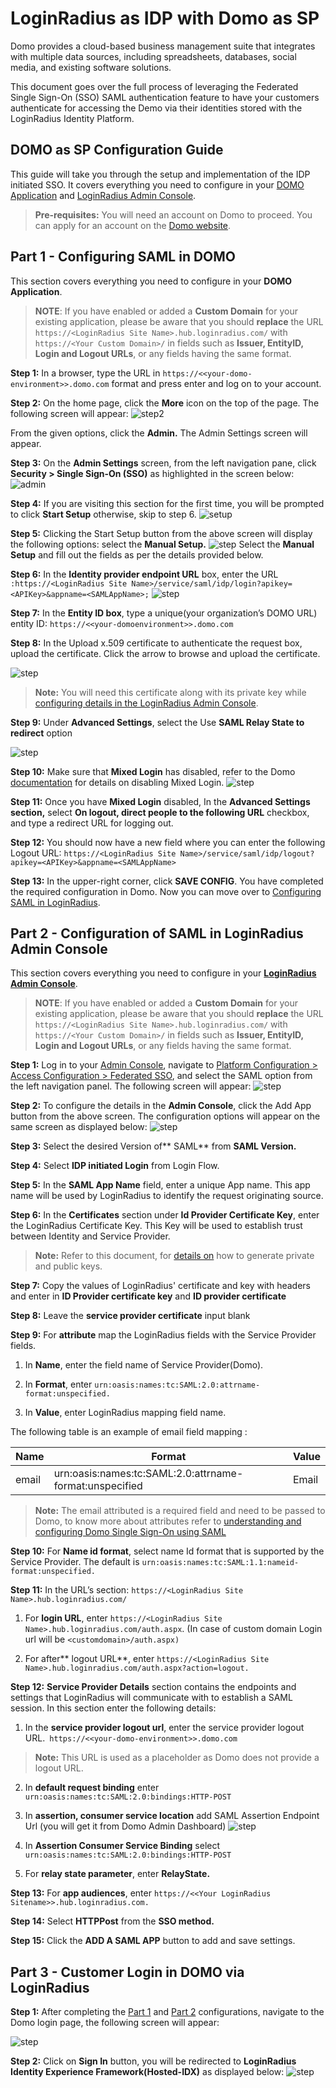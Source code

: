 # LoginRadius as IDP with Domo as SP

Domo provides a cloud-based business management suite that integrates with multiple data sources, including spreadsheets, databases, social media, and existing software solutions. 

This document goes over the full process of leveraging the Federated Single Sign-On (SSO) SAML authentication feature to have your customers authenticate for accessing the Demo via their identities stored with the LoginRadius Identity Platform. 

## DOMO as SP Configuration Guide

This guide will take you through the setup and implementation of the IDP initiated SSO. It covers everything you need to configure in your [DOMO Application](#partconfiguringsamlindomo1) and [LoginRadius Admin Console](#partconfigurationofsamlinloginradiusadminconsole2). 

>**Pre-requisites:** You will need an account on Domo to proceed. You can apply for an account on the [Domo website](https://www.domo.com/start/free?email=#/email).

## Part 1 - Configuring SAML in DOMO

This section covers everything you need to configure in your **DOMO Application**.

> **NOTE**: If you have enabled or added a **Custom Domain** for your existing application, please be aware that you should **replace** the URL `https://<LoginRadius Site Name>.hub.loginradius.com/` with `https://<Your Custom Domain>/`  in fields such as **Issuer, EntityID, Login and Logout URLs**, or any fields having the same format.

**Step 1:** In a browser, type the URL in  ```https://<<your-domo-environment>>.domo.com``` format and press enter and log on to your account.

**Step 2:** On the home page, click the **More** icon on the top of the page. 
The following screen will appear:
![step2](https://apidocs.lrcontent.com/images/Domo1_198625edfee40907985.68537091.png "step2")

From the given options, click the **Admin.** The Admin Settings screen will appear.

**Step 3:** On the **Admin Settings** screen, from the left navigation pane, click **Security > Single Sign-On (SSO)** as highlighted in the screen below:
![admin](https://apidocs.lrcontent.com/images/Domo2_134925edfeec0302850.57752864.png "settings")

**Step 4:** If you are visiting this section for the first time, you will be prompted to click **Start Setup** otherwise, skip to step 6. 
![setup](https://apidocs.lrcontent.com/images/Single-Sign-On-Wizard_181815c53776fb177c2-07778600_55855edfefd8400786.33779589.png "startup")

**Step 5:** Clicking the Start Setup button from the above screen will display the following options: select the **Manual Setup.**
![step](https://apidocs.lrcontent.com/images/domo5_276505edfefa47ae1b0.90285469.png "step")
Select the **Manual Setup** and fill out the fields as per the details provided below.

**Step 6:** In the **Identity provider endpoint URL** box, enter the URL ```:https://<LoginRadius Site Name>/service/saml/idp/login?apikey=<APIKey>&appname=<SAMLAppName>;```
![step](https://apidocs.lrcontent.com/images/domo3_181055edfef01ed04f8.99702721.png "step")

**Step 7:** In the **Entity ID box**, type a unique(your organization’s DOMO URL) entity ID: ```https://<<your-domoenvironment>>.domo.com```

**Step 8:** In the Upload x.509 certificate to authenticate the request box, upload the certificate. Click the arrow to browse and upload the certificate.

![step](https://apidocs.lrcontent.com/images/domo8_21325edff4cd59f0a7.41212569.png "step")


>**Note:** You will need this certificate along with its private key while [configuring details in the LoginRadius Admin Console](#partconfigurationofsamlinloginradiusadminconsole2).

**Step 9:** Under **Advanced Settings**, select the Use **SAML Relay State to redirect** option

![step](https://apidocs.lrcontent.com/images/domo-9_271785edff573a57176.17310760.png "step")

**Step 10:** Make sure that **Mixed Login** has disabled, refer to the Domo [documentation](https://knowledge.domo.com/Administer/Implementing_Single_Sign-On/01Understanding_and_Configuring_Domo_Single_Sign-On_Using_SAML) for details on disabling Mixed Login.
![step](https://apidocs.lrcontent.com/images/domo10_156125edfffbf5ef533.26739098.png "step")

**Step 11:** Once you have **Mixed Login** disabled, In the **Advanced Settings section,** select **On logout, direct people to the following URL** checkbox, and type a redirect URL for logging out. 

**Step 12:** You should now have a new field where you can enter the following Logout URL: ```https://<LoginRadius Site Name>/service/saml/idp/logout?apikey=<APIKey>&appname=<SAMLAppName>```

**Step 13:** In the upper-right corner, click **SAVE CONFIG**. 
You have completed the required configuration in Domo. Now you can move over to [Configuring SAML in LoginRadius](#partconfigurationofsamlinloginradiusadminconsole2).

## Part 2 - Configuration of SAML in LoginRadius Admin Console

This section covers everything you need to configure in your [**LoginRadius Admin Console**](https://adminconsole.loginradius.com/platform-configuration/access-configuration/federated-sso/saml).

> **NOTE**: If you have enabled or added a **Custom Domain** for your existing application, please be aware that you should **replace** the URL `https://<LoginRadius Site Name>.hub.loginradius.com/` with `https://<Your Custom Domain>/`  in fields such as **Issuer, EntityID, Login and Logout URLs**, or any fields having the same format.

**Step 1:** Log in to your [Admin Console](https://adminconsole.loginradius.com/), navigate to [Platform Configuration > Access Configuration > Federated SSO](https://adminconsole.loginradius.com/platform-configuration/access-configuration/federated-sso/saml), and select the SAML option from the left navigation panel.
The following screen will appear:
![step](https://apidocs.lrcontent.com/images/domo12_118315ee00d3d37caf6.89441810.png "step")

**Step 2:** To configure the details in the **Admin Console**, click the Add App button from the above screen. 
The configuration options will appear on the same screen as displayed below:
![step](https://apidocs.lrcontent.com/images/domo-13_259535ee01f66aa3454.17393706.png "step")

**Step 3:** Select the desired Version of** SAML** from **SAML Version.**

**Step 4:** Select **IDP initiated Login** from Login Flow.

**Step 5:** In the **SAML App Name** field, enter a unique App name. This app name will be used by LoginRadius to identify the request originating source.

**Step 6:** In the **Certificates** section under **Id Provider Certificate Key**, enter the LoginRadius Certificate Key. This Key will be used to establish trust between Identity and Service Provider.

>**Note:** Refer to this document, for [details on](/single-sign-on/concept/saml-miscellaneous/certificate/) how to generate private and public keys.

**Step 7:** Copy the values of LoginRadius' certificate and key with headers and enter in **ID Provider certificate key** and **ID provider certificate**

**Step 8:** Leave the **service provider certificate** input blank 

**Step 9:** For **attribute** map the LoginRadius fields with the Service Provider fields.

   1.   In **Name**, enter the field name of Service Provider(Domo).

   2.   In **Format**, enter  ```urn:oasis:names:tc:SAML:2.0:attrname-format:unspecified.```

   3.   In **Value**, enter LoginRadius mapping field name.

The following table is an example of email field mapping : 

|Name|Format|Value|
|-------|---------|-------|
|email|urn:oasis:names:tc:SAML:2.0:attrname-format:unspecified| Email|

>**Note:** The email attributed is a required field and need to be passed to Domo, to know more about attributes refer to [understanding and configuring Domo Single Sign-On using SAML](https://knowledge.domo.com/Administer/Implementing_Single_Sign-On/01Understanding_and_Configuring_Domo_Single_Sign-On_Using_SAML)


**Step 10:** For **Name id format**, select name Id format that is supported by the Service Provider. The default is ```urn:oasis:names:tc:SAML:1.1:nameid-format:unspecified.```

**Step 11:** In the URL’s section: ```https://<LoginRadius Site Name>.hub.loginradius.com/```


1. For  **login URL**, enter  ```https://<LoginRadius Site Name>.hub.loginradius.com/auth.aspx```.  (In case of custom domain Login url will be ```<customdomain>/auth.aspx)```

2. For after** logout URL**, enter ```https://<LoginRadius Site Name>.hub.loginradius.com/auth.aspx?action=logout.```

**Step 12:** **Service Provider Details** section contains the endpoints and settings that LoginRadius will communicate with to establish a SAML session. In this section enter the following details:

1. In the **service provider logout url**, enter the service provider logout URL.``` https://<<your-domo-environment>>.domo.com```

 >**Note:** This URL is used as a placeholder as Domo does not provide a logout URL.

2. In  **default request binding** enter ```urn:oasis:names:tc:SAML:2.0:bindings:HTTP-POST```

3. In **assertion, consumer service location** add SAML Assertion Endpoint Url (you will get it from Domo Admin Dashboard)
![step](https://apidocs.lrcontent.com/images/domo14_19195ee02492a33cf9.12228638.png "step")

4. In **Assertion Consumer Service Binding**   select ```urn:oasis:names:tc:SAML:2.0:bindings:HTTP-POST```

5. For **relay state parameter**, enter **RelayState.**


**Step 13:** For **app audiences**, enter ```https://<<Your LoginRadius Sitename>>.hub.loginradius.com.```

**Step 14:** Select **HTTPPost** from  the **SSO method.**

**Step 15:** Click the **ADD A SAML APP** button to add and save settings.

## Part 3 - Customer Login in DOMO via LoginRadius

**Step 1:** After completing the [Part 1](#partconfiguringsamlindomo1) and [Part 2](#partconfigurationofsamlinloginradiusadminconsole2)  configurations, navigate to the Domo login page, the following screen will appear:

![step](https://apidocs.lrcontent.com/images/domo15_209315ee025f715f3c6.79160587.png "step")

**Step 2:** Click on **Sign In** button, you will be redirected to **LoginRadius Identity Experience Framework(Hosted-IDX)** as displayed below:
![step](https://apidocs.lrcontent.com/images/domo16_27645ee0267b2ceee4.75744861.png "step")











